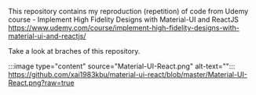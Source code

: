This repository contains my reproduction (repetition) of code from Udemy course - Implement High Fidelity Designs with Material-UI and ReactJS
https://www.udemy.com/course/implement-high-fidelity-designs-with-material-ui-and-reactjs/

Take a look at braches of this repository.

:::image type="content" source="Material-UI-React.png" alt-text="":::
https://github.com/xai1983kbu/material-ui-react/blob/master/Material-UI-React.png?raw=true
